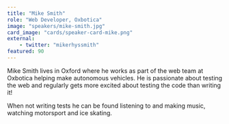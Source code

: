 ```yaml
---
title: "Mike Smith"
role: "Web Developer, Oxbotica"
image: "speakers/mike-smith.jpg"
card_image: "cards/speaker-card-mike.png"
external:
    - twitter: "mikerhyssmith"
featured: 90
---
```

Mike Smith lives in Oxford where he works as part of the web team at Oxbotica helping make autonomous vehicles. He is passionate about testing the web and regularly gets more excited about testing the code than writing it!

When not writing tests he can be found listening to and making music, watching motorsport and ice skating.
